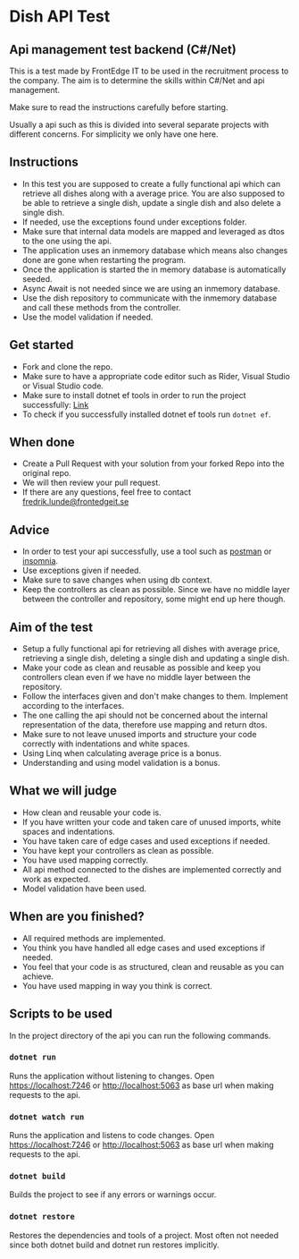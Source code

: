 # Dish API Test

## Api management test backend (C#/Net)
This is a test made by FrontEdge IT to be used in the recruitment process to the company. The aim is to determine the skills within C#/Net and api management.

Make sure to read the instructions carefully before starting.

Usually a api such as this is divided into several separate projects with different concerns. For simplicity we only have one here.

## Instructions
* In this test you are supposed to create a fully functional api which can retrieve all dishes along with a average price.
  You are also supposed to be able to retrieve a single dish, update a single dish and also delete a single dish.
* If needed, use the exceptions found under exceptions folder.
* Make sure that internal data models are mapped and leveraged as dtos to the one using the api.
* The application uses an inmemory database which means also changes done are gone when restarting the program.
* Once the application is started the in memory database is automatically seeded.
* Async Await is not needed since we are using an inmemory database.
* Use the dish repository to communicate with the inmemory database and call these methods from the controller.
* Use the model validation if needed.

## Get started
* Fork and clone the repo.
* Make sure to have a appropriate code editor such as Rider, Visual Studio or Visual Studio code.
* Make sure to install dotnet ef tools in order to run the project successfully: [Link](https://docs.microsoft.com/en-us/ef/core/cli/dotnet)
* To check if you successfully installed dotnet ef tools run `dotnet ef`.

## When done
* Create a Pull Request with your solution from your forked Repo into the original repo.
* We will then review your pull request.
* If there are any questions, feel free to contact [fredrik.lunde@frontedgeit.se](mailto:fredrik.lunde@frontedgeit.se)

## Advice
* In order to test your api successfully, use a tool such as [postman](https://www.postman.com/) or [insomnia](https://insomnia.rest/).
* Use exceptions given if needed.
* Make sure to save changes when using db context.
* Keep the controllers as clean as possible. Since we have no middle layer between the controller and repository, some might end up here though.

## Aim of the test
* Setup a fully functional api for retrieving all dishes with average price, retrieving a single dish, deleting a single dish and updating a single dish.
* Make your code as clean and reusable as possible and keep you controllers clean even if we have no middle layer between the repository.
* Follow the interfaces given and don't make changes to them. Implement according to the interfaces.
* The one calling the api should not be concerned about the internal representation of the data, therefore use mapping and return dtos.
* Make sure to not leave unused imports and structure your code correctly with indentations and white spaces.
* Using Linq when calculating average price is a bonus.
* Understanding and using model validation is a bonus.

## What we will judge
* How clean and reusable your code is.
* If you have written your code and taken care of unused imports, white spaces and indentations.
* You have taken care of edge cases and used exceptions if needed.
* You have kept your controllers as clean as possible.
* You have used mapping correctly.
* All api method connected to the dishes are implemented correctly and work as expected.
* Model validation have been used.

## When are you finished?
* All required methods are implemented.
* You think you have handled all edge cases and used exceptions if needed.
* You feel that your code is as structured, clean and reusable as you can achieve.
* You have used mapping in way you think is correct.

## Scripts to be used

In the project directory of the api you can run the following commands.

### `dotnet run`

Runs the application without listening to changes.
Open [https://localhost:7246](https://localhost:7246) or [http://localhost:5063](http://localhost:5063) as base url when making requests to the api.

### `dotnet watch run`

Runs the application and listens to code changes.
Open [https://localhost:7246](https://localhost:7246) or [http://localhost:5063](http://localhost:5063) as base url when making requests to the api.

### `dotnet build`

Builds the project to see if any errors or warnings occur.

### `dotnet restore`

Restores the dependencies and tools of a project. Most often not needed since both dotnet build and dotnet run restores implicitly. 
